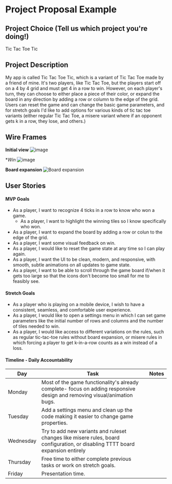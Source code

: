 # Project Proposal Example

## Project Choice (Tell us which project you're doing!)

Tic Tac Toe Tic

## Project Description 

My app is called Tic Tac Toe Tic, which is a variant of Tic Tac Toe made by a friend of mine. It's two players, like Tic Tac Toe, but the players start off on a 4 by 4 grid and must get 4 in a row to win. However, on each player's turn, they can choose to either place a piece of their color, or expand the board in any direction by adding a row or column to the edge of the grid. Users can reset the game and can change the basic game parameters, and for stretch goals I'd like to add options for various kinds of tic tac toe variants (either regular Tic Tac Toe, a misere variant where if an opponent gets k in a row, they lose, and others.)

## Wire Frames

**Initial view**
![image](https://github.com/Fekinox/tic-tac-toe-tic/assets/20966518/8549f2d0-06c5-485e-8b60-1023121fc02f)


**Win*
![image](https://github.com/Fekinox/tic-tac-toe-tic/assets/20966518/ead53ea9-6ce0-4481-998f-9bcdf7080ccb)


**Board expansion**
![Board expansion](https://github.com/Fekinox/tic-tac-toe-tic/assets/20966518/d3259af3-7ddf-4420-a51f-11aba6f999bf)

## User Stories

#### MVP Goals

- As a player, I want to recognize 4 ticks in a row to know who won a game.
  - As a player, I want to highlight the winning tiles so I know specifically who won.
- As a player, I want to expand the board by adding a row or colun to the edge of the grid.
- As a player, I want some visual feedback on win.
- As a player, I would like to reset the game state at any time so I can play again.
- As a player, I want the UI to be clean, modern, and responsive, with smooth, subtle animations on all updates to game state.
- As a player, I want to be able to scroll through the game board if/when it gets too large so that the icons don't become too small for me to feasibly see.

#### Stretch Goals

- As a player who is playing on a mobile device, I wish to have a consistent, seamless, and comfortable user experience.
- As a player, I would like to open a settings menu in which I can set game parameters like the initial number of rows and columns and the number of tiles needed to win.
- As a player, I would like access to different variations on the rules, such as regular tic-tac-toe rules without board expansion, or misere rules in which forcing a player to get k-in-a-row counts as a win instead of a loss.

#### Timeline - Daily Accountability
| Day       | Task                                                                                                                           | Notes |
|-----------|--------------------------------------------------------------------------------------------------------------------------------|-------|
| Monday    | Most of the game functionality's already complete- focus on adding responsive design and removing visual/animation bugs.       |       |
| Tuesday   | Add a settings menu and clean up the code making it easier to change game properties.                                          |       |
| Wednesday | Try to add new variants and ruleset changes like misere rules, board configuration, or disabling TTTT board expansion entirely |       |
| Thursday  | Free time to either complete previous tasks or work on stretch goals.                                                          |       |
| Friday    | Presentation time.                                                                                                             |       |

